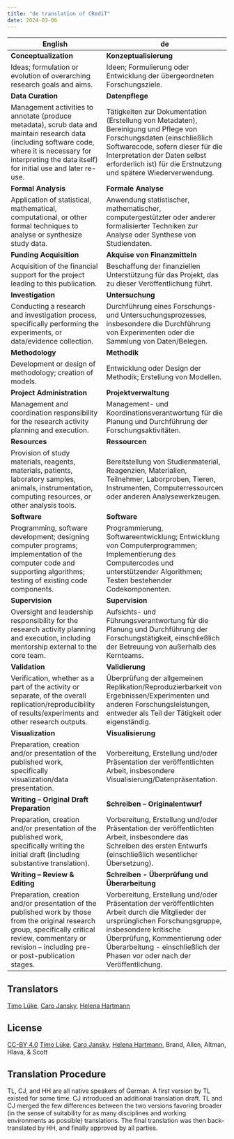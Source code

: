 ```yaml
---
title: "de translation of CRediT"
date: 2024-03-06
---
```


| English | de |
| --- | --- |
| **Conceptualization** | **Konzeptualisierung** |
| Ideas; formulation or evolution of overarching research goals and aims. | Ideen; Formulierung oder Entwicklung der übergeordneten Forschungsziele. |
| **Data Curation** | **Datenpflege** |
| Management activities to annotate (produce metadata), scrub data and maintain research data (including software code, where it is necessary for interpreting the data itself) for initial use and later re-use. | Tätigkeiten zur Dokumentation (Erstellung von Metadaten), Bereinigung und Pflege von Forschungsdaten (einschließlich Softwarecode, sofern dieser für die Interpretation der Daten selbst erforderlich ist) für die Erstnutzung und spätere Wiederverwendung. |
| **Formal Analysis** | **Formale Analyse** |
| Application of statistical, mathematical, computational, or other formal techniques to analyse or synthesize study data. | Anwendung statistischer, mathematischer, computergestützter oder anderer formalisierter Techniken zur Analyse oder Synthese von Studiendaten. |
| **Funding Acquisition** | **Akquise von Finanzmitteln** |
| Acquisition of the financial support for the project leading to this publication. | Beschaffung der finanziellen Unterstützung für das Projekt, das zu dieser Veröffentlichung führt. |
| **Investigation** | **Untersuchung** |
| Conducting a research and investigation process, specifically performing the experiments, or data/evidence collection. | Durchführung eines Forschungs- und Untersuchungsprozesses, insbesondere die Durchführung von Experimenten oder die Sammlung von Daten/Belegen. |
| **Methodology** | **Methodik** |
| Development or design of methodology; creation of models. | Entwicklung oder Design der Methodik; Erstellung von Modellen. |
| **Project Administration** | **Projektverwaltung** |
| Management and coordination responsibility for the research activity planning and execution. | Management- und Koordinationsverantwortung für die Planung und Durchführung der Forschungsaktivitäten. |
| **Resources** | **Ressourcen** |
| Provision of study materials, reagents, materials, patients, laboratory samples, animals, instrumentation, computing resources, or other analysis tools. | Bereitstellung von Studienmaterial, Reagenzien, Materialien, Teilnehmer, Laborproben, Tieren, Instrumenten, Computerressourcen oder anderen Analysewerkzeugen. |
| **Software** | **Software** |
| Programming, software development; designing computer programs; implementation of the computer code and supporting algorithms; testing of existing code components. | Programmierung, Softwareentwicklung; Entwicklung von Computerprogrammen; Implementierung des Computercodes und unterstützender Algorithmen; Testen bestehender Codekomponenten. |
| **Supervision** | **Supervision** |
| Oversight and leadership responsibility for the research activity planning and execution, including mentorship external to the core team. | Aufsichts- und Führungsverantwortung für die Planung und Durchführung der Forschungstätigkeit, einschließlich der Betreuung von außerhalb des Kernteams. |
| **Validation** | **Validierung** |
| Verification, whether as a part of the activity or separate, of the overall replication/reproducibility of results/experiments and other research outputs. | Überprüfung der allgemeinen Replikation/Reproduzierbarkeit von Ergebnissen/Experimenten und anderen Forschungsleistungen, entweder als Teil der Tätigkeit oder eigenständig. |
| **Visualization** | **Visualisierung** |
| Preparation, creation and/or presentation of the published work, specifically visualization/data presentation. | Vorbereitung, Erstellung und/oder Präsentation der veröffentlichten Arbeit, insbesondere Visualisierung/Datenpräsentation. |
| **Writing – Original Draft Preparation** | **Schreiben – Originalentwurf** |
| Preparation, creation and/or presentation of the published work, specifically writing the initial draft (including substantive translation). | Vorbereitung, Erstellung und/oder Präsentation der veröffentlichten Arbeit, insbesondere das Schreiben des ersten Entwurfs (einschließlich wesentlicher Übersetzung). |
| **Writing – Review & Editing** | **Schreiben - Überprüfung und Überarbeitung** |
| Preparation, creation and/or presentation of the published work by those from the original research group, specifically critical review, commentary or revision – including pre- or post-publication stages. | Vorbereitung, Erstellung und/oder Präsentation der veröffentlichten Arbeit durch die Mitglieder der ursprünglichen Forschungsgruppe, insbesondere kritische Überprüfung, Kommentierung oder Überarbeitung - einschließlich der Phasen vor oder nach der Veröffentlichung. |

## Translators

[Timo  Lüke](https://orcid.org/0000-0002-2603-7341), [Caro  Jansky](https://orcid.org/tba), [Helena  Hartmann](https://orcid.org/0000-0002-1331-6683)


## License

[CC-BY 4.0](https://creativecommons.org/licenses/by/4.0/) [Timo  Lüke](https://orcid.org/0000-0002-2603-7341), [Caro  Jansky](https://orcid.org/tba), [Helena  Hartmann](https://orcid.org/0000-0002-1331-6683), Brand, Allen, Altman, Hlava, & Scott
## Translation Procedure

TL, CJ, and HH are all native speakers of German. A first version by TL existed for some time. CJ introduced an additional translation draft. TL and CJ merged the few differences between the two versions favoring broader (in the sense of suitability for as many disciplines and working environments as possible) translations. The final translation was then back-translated by HH, and finally approved by all parties.

